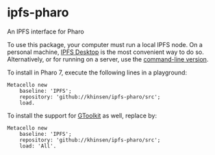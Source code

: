 # ipfs-pharo

An IPFS interface for Pharo

To use this package, your computer must run a local IPFS node. On a personal machine, [IPFS Desktop](https://github.com/ipfs-shipyard/ipfs-desktop) is the most convenient way to do so. Alternatively, or for running on a server, use the [command-line version](https://docs.ipfs.io/guides/guides/install/).

To install in Pharo 7, execute the following lines in a playground:

```
Metacello new
    baseline: 'IPFS';
    repository: 'github://khinsen/ipfs-pharo/src';
    load.
```

To install the support for [GToolkit](http://gtoolkit.com) as well, replace by:

```
Metacello new
    baseline: 'IPFS';
    repository: 'github://khinsen/ipfs-pharo/src';
    load: 'All'.
```
